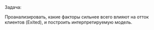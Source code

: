 Задача:

Проанализировать, какие факторы сильнее всего влияют на отток клиентов (Exited), и построить интерпретируемую модель.